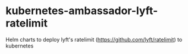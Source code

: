 # kubernetes-ambassador-lyft-ratelimit
Helm charts to deploy lyft's ratelimit (https://github.com/lyft/ratelimit) to kubernetes
